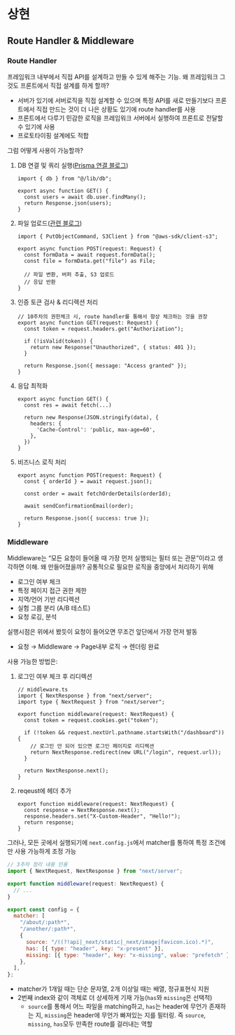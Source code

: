 # 상현

## Route Handler & Middleware

### Route Handler

프레임워크 내부에서 직접 API를 설계하고 만들 수 있게 해주는 기능.
왜 프레임워크 그것도 프론트에서 직접 설계를 하게 할까?

- 서버가 있기에 서버로직을 직접 설계할 수 있으며 특정 API를 새로 만들기보다 프론트에서 직접 만드는 것이 더 나은 상황도 있기에 route handler를 사용
- 프론트에서 다루기 민감한 로직을 프레임워크 서버에서 실행하여 프론트로 전달할 수 있기에 사용
- 프로토타이핑 설계에도 적합

그럼 어떻게 사용이 가능할까?

1. DB 연결 및 쿼리 실행([Prisma 연결 블로그](https://junvelee.tistory.com/167))

   ```tsx
   import { db } from "@/lib/db";

   export async function GET() {
     const users = await db.user.findMany();
     return Response.json(users);
   }
   ```

2. 파일 업로드([관련 블로그](https://medium.com/@antoinewg/upload-a-file-to-s3-with-next-js-13-4-and-app-router-e04930601cd6))

   ```tsx
   import { PutObjectCommand, S3Client } from "@aws-sdk/client-s3";

   export async function POST(request: Request) {
     const formData = await request.formData();
     const file = formData.get("file") as File;

     // 파일 변환, 버퍼 추출, S3 업로드
     // 응답 반환
   }
   ```

3. 인증 토큰 검사 & 리디렉션 처리

   ```tsx
   // 10주차의 권한체크 시, route handler를 통해서 항상 체크하는 것을 권장
   export async function GET(request: Request) {
     const token = request.headers.get("Authorization");

     if (!isValid(token)) {
       return new Response("Unauthorized", { status: 401 });
     }

     return Response.json({ message: "Access granted" });
   }
   ```

4. 응답 최적화

   ```tsx
   export async function GET() {
     const res = await fetch(...)

     return new Response(JSON.stringify(data), {
       headers: {
         'Cache-Control': 'public, max-age=60',
       },
     })
   }
   ```

5. 비즈니스 로직 처리

   ```tsx
   export async function POST(request: Request) {
     const { orderId } = await request.json();

     const order = await fetchOrderDetails(orderId);

     await sendConfirmationEmail(order);

     return Response.json({ success: true });
   }
   ```

### Middleware

Middleware는 “모든 요청이 들어올 때 가장 먼저 실행되는 필터 또는 관문”이라고 생각하면 이해.
왜 만들어졌을까? 공통적으로 필요한 로직을 중앙에서 처리하기 위해

- 로그인 여부 체크
- 특정 페이지 접근 권한 제한
- 지역/언어 기반 리디렉션
- 실험 그룹 분리 (A/B 테스트)
- 요청 로깅, 분석

실행시점은 위에서 봤듯이 요청이 들어오면 무조건 앞단에서 가장 먼저 발동

- 요청 → Middleware → Page내부 로직 → 렌더링 완료

사용 가능한 방법은:

1. 로그인 여부 체크 후 리디렉션

   ```tsx
   // middleware.ts
   import { NextResponse } from "next/server";
   import type { NextRequest } from "next/server";

   export function middleware(request: NextRequest) {
     const token = request.cookies.get("token");

     if (!token && request.nextUrl.pathname.startsWith("/dashboard")) {
       // 로그인 안 되어 있으면 로그인 페이지로 리디렉션
       return NextResponse.redirect(new URL("/login", request.url));
     }

     return NextResponse.next();
   }
   ```

2. reqeust에 헤더 추가

   ```tsx
   export function middleware(request: NextRequest) {
     const response = NextResponse.next();
     response.headers.set("X-Custom-Header", "Hello!");
     return response;
   }
   ```

그러나, 모든 곳에서 실행되기에 `next.config.js`에서 matcher를 통하여 특정 조건에만 사용 가능하게 조정 가능

```jsx
// 3주차 정리 내용 인용
import { NextRequest, NextResponse } from "next/server";

export function middleware(request: NextRequest) {
  // ...
}

export const config = {
  matcher: [
    "/about/:path*",
    "/another/:path*",
    {
      source: "/((?!api|_next/static|_next/image|favicon.ico).*)",
      has: [{ type: "header", key: "x-present" }],
      missing: [{ type: "header", key: "x-missing", value: "prefetch" }],
    },
  ],
};
```

- matcher가 1개일 때는 단순 문자열, 2개 이상일 때는 배열, 정규표현식 지원
- 2번째 index와 같이 객체로 더 상세하게 기재 가능(`has`와 `missing`은 선택적)
  - `source`를 통해서 어느 파일을 matching하고, `has`는 header에 무언가 존재하는 지, `missing`은 header에 무언가 빠져있는 지를 필터링. 즉 `source`, `missing`, `has`모두 만족한 route를 걸러내는 역할
